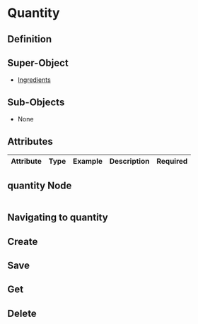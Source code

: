 # Quantity

## Definition



## Super-Object
* <a href="../ingredient" target="_blank">Ingredients</a>


## Sub-Objects
* None


## Attributes

| Attribute | Type | Example                        | Description                     | Required |
|-----------|------|--------------------------------|---------------------------------|----------|


## quantity Node

```json

```



## Navigating to quantity 

## Create

## Save

## Get

## Delete
